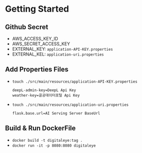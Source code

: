 # Getting Started

## Github Secret
- AWS_ACCESS_KEY_ID
- AWS_SECRET_ACCESS_KEY
- EXTERNAL_KEY: `application-API-KEY.properties` 
- EXTERNAL_KEL: `application-uri.properties` 

## Add Properties Files
- `touch ./src/main/resources/application-API-KEY.properties`

  ``` 
  deepL-admin-key=DeepL Api Key
  weather-key=골공데이터포털 Api Key
  ```
- `touch ./src/main/resources/application-uri.properties`

  ```
  flask.base.url=AI Serving Server BaseUrl
  ```
## Build & Run DockerFile
- `docker build -t digitaleye:tag .`
- `docker run -it -p 8080:8080 digitaleye`